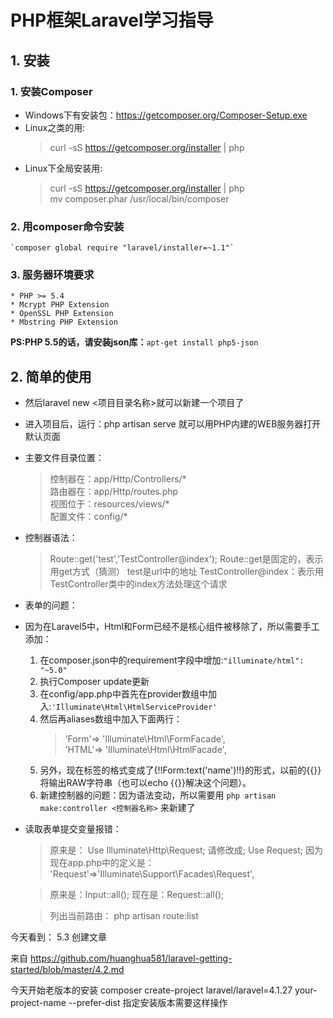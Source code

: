 # PHP框架Laravel学习指导

## 1. 安装

### 1. 安装Composer

* Windows下有安装包：<https://getcomposer.org/Composer-Setup.exe>	
* Linux之类的用:
	> curl -sS https://getcomposer.org/installer | php
* Linux下全局安装用:
	> curl -sS https://getcomposer.org/installer | php  
	> mv composer.phar /usr/local/bin/composer  

### 2. 用composer命令安装
	`composer global require "laravel/installer=~1.1"`
	
### 3. 服务器环境要求
	* PHP >= 5.4
	* Mcrypt PHP Extension
	* OpenSSL PHP Extension
	* Mbstring PHP Extension
 
**PS:PHP 5.5的话，请安装json库：**`apt-get install php5-json`


## 2. 简单的使用

* 然后laravel new <项目目录名称>就可以新建一个项目了
* 进入项目后，运行：php artisan serve 就可以用PHP内建的WEB服务器打开默认页面

* 主要文件目录位置：
	> 控制器在：app/Http/Controllers/*  
	> 路由器在：app/Http/routes.php  
	> 视图位于：resources/views/*  
	> 配置文件：config/*  

* 控制器语法：
	> Route::get('test','TestController@index');
	> Route::get是固定的，表示用get方式（猜测）
	> test是url中的地址
	> TestController@index：表示用TestController类中的index方法处理这个请求

* 表单的问题：
* 因为在Laravel5中，Html和Form已经不是核心组件被移除了，所以需要手工添加：
	1. 在composer.json中的requirement字段中增加:`"illuminate/html": "~5.0"`
	2. 执行Composer update更新
	3. 在config/app.php中首先在provider数组中加入:`'Illuminate\Html\HtmlServiceProvider'`
	4. 然后再aliases数组中加入下面两行：
		> 'Form'=> 'Illuminate\Html\FormFacade',  
		> 'HTML'=> 'Illuminate\Html\HtmlFacade',  
	5. 另外，现在标签的格式变成了{!!Form:text('name')!!}的形式，以前的{{}}将输出RAW字符串（也可以echo {{}}解决这个问题）。
	6. 新建控制器的问题：因为语法变动，所以需要用 `php artisan make:controller <控制器名称>` 来新建了
	

* 读取表单提交变量报错：
	> 原来是：
	Use Illuminate\Http\Request;
	请修改成;
	Use Request;
	因为现在app.php中的定义是：
	'Request'=>'Illuminate\Support\Facades\Request',
	
	> 原来是：Input::all();
	现在是：Request::all();
	
	> 列出当前路由：
	php artisan route:list


今天看到：
5.3 创建文章

来自 <https://github.com/huanghua581/laravel-getting-started/blob/master/4.2.md> 


今天开始老版本的安装
composer create-project laravel/laravel=4.1.27 your-project-name --prefer-dist
指定安装版本需要这样操作

